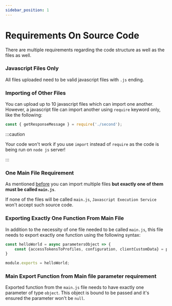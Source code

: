 ```yaml
---
sidebar_position: 1
---
```


# Requirements On Source Code

There are multiple requirements regarding the code structure as well as the files as well.

### Javascript Files Only

All files uploaded need to be valid javascript files with `.js` ending.

### Importing of Other Files

You can upload up to 10 javascript files which can import one another. However, a javascript file can import another using `require` keyword only, like the following:

```js title="Source Code Require Example"
const { getResponseMessage } = require('./second');
```

:::caution

Your code won't work if you use `import` instead of `require` as the code is being run on `node js` server!

:::

### One Main File Requirement

As mentioned [before](#importing-of-other-files) you can import multiple files **but exactly one of them must be called `main.js`**.

If none of the files will be called `main.js`, `Javascript Execution Service` won't accept such source code.

### Exporting Exactly One Function From Main File

In addition to the necessity of one file needed to be called `main.js`, this file needs to export exactly one function using the following syntax:

```js title="Example of exporting exactly one function from main.js"
const helloWorld = async parametersObject => {
    const {accessTokensToProfiles, configuration, clientCustomData} = parametersObject;
}

module.exports = helloWorld;
```

### Main Export Function from Main file parameter requirement

Exported function from the `main.js` file needs to have exactly one parameter of type `object`. This object is bound to be passed and it's ensured the parameter won't be `null`.